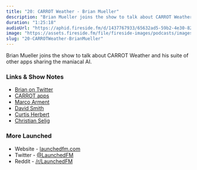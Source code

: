 ```yaml
---
title: "20: CARROT Weather - Brian Mueller"
description: "Brian Mueller joins the show to talk about CARROT Weather and his suite of other apps sharing the maniacal AI."
duration: "1:25:18"
audioUrl: "https://aphid.fireside.fm/d/1437767933/65632ad5-59b2-4e30-82d1-13845dce07dd/f3e9b1ed-4be2-4f8f-9c6d-595a40229d87.mp3"
image: "https://assets.fireside.fm/file/fireside-images/podcasts/images/6/65632ad5-59b2-4e30-82d1-13845dce07dd/episodes/f/f3e9b1ed-4be2-4f8f-9c6d-595a40229d87/cover.jpg"
slug: "20-CARROTWeather-BrianMueller"
---
```


<p>Brian Mueller joins the show to talk about CARROT Weather and his suite of other apps sharing the maniacal AI.</p>

<h3>Links &amp; Show Notes</h3>

<ul>
<li><a href="https://twitter.com/BrianMueller333" rel="nofollow">Brian on Twitter</a></li>
<li><a href="https://www.meetcarrot.com" rel="nofollow">CARROT apps</a></li>
<li><a href="https://twitter.com/marcoarment" rel="nofollow">Marco Arment</a></li>
<li><a href="https://twitter.com/_DavidSmith" rel="nofollow">David Smith</a></li>
<li><a href="https://twitter.com/parrots" rel="nofollow">Curtis Herbert</a></li>
<li><a href="https://twitter.com/ChristianSelig" rel="nofollow">Christian Selig</a></li>
</ul>

<h3>More Launched</h3>

<ul>
<li>Website - <a href="https://launchedfm.com" rel="nofollow">launchedfm.com</a></li>
<li>Twitter - <a href="https://twitter.com/launchedfm" rel="nofollow">@LaunchedFM</a></li>
<li>Reddit - <a href="https://www.reddit.com/r/LaunchedFM/" rel="nofollow">/r/LaunchedFM</a></li>
</ul>
